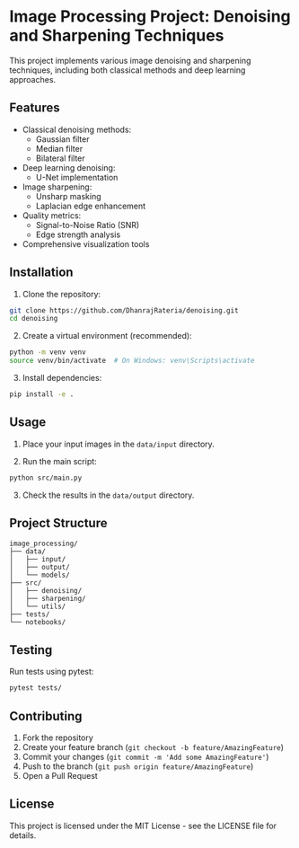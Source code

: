# Image Processing Project: Denoising and Sharpening Techniques

This project implements various image denoising and sharpening techniques, including both classical methods and deep learning approaches.

## Features

- Classical denoising methods:
  - Gaussian filter
  - Median filter
  - Bilateral filter
- Deep learning denoising:
  - U-Net implementation
- Image sharpening:
  - Unsharp masking
  - Laplacian edge enhancement
- Quality metrics:
  - Signal-to-Noise Ratio (SNR)
  - Edge strength analysis
- Comprehensive visualization tools

## Installation

1. Clone the repository:
```bash
git clone https://github.com/DhanrajRateria/denoising.git
cd denoising
```

2. Create a virtual environment (recommended):
```bash
python -m venv venv
source venv/bin/activate  # On Windows: venv\Scripts\activate
```

3. Install dependencies:
```bash
pip install -e .
```

## Usage

1. Place your input images in the `data/input` directory.

2. Run the main script:
```bash
python src/main.py
```

3. Check the results in the `data/output` directory.

## Project Structure

```
image_processing/
├── data/
│   ├── input/
│   ├── output/
│   └── models/
├── src/
│   ├── denoising/
│   ├── sharpening/
│   └── utils/
├── tests/
└── notebooks/
```

## Testing

Run tests using pytest:
```bash
pytest tests/
```

## Contributing

1. Fork the repository
2. Create your feature branch (`git checkout -b feature/AmazingFeature`)
3. Commit your changes (`git commit -m 'Add some AmazingFeature'`)
4. Push to the branch (`git push origin feature/AmazingFeature`)
5. Open a Pull Request

## License

This project is licensed under the MIT License - see the LICENSE file for details.